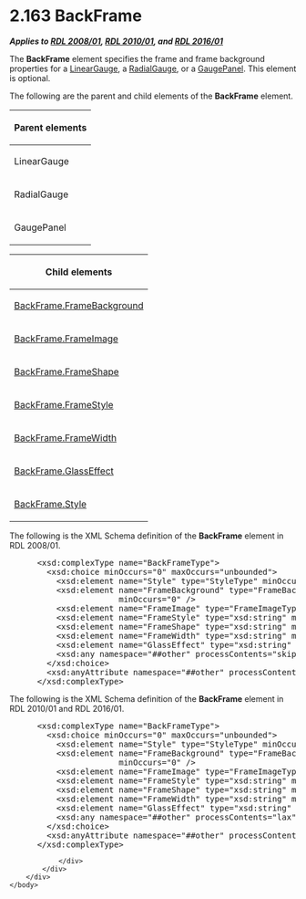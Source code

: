 <html dir="LTR" xmlns:mshelp="http://msdn.microsoft.com/mshelp" xmlns:ddue="http://ddue.schemas.microsoft.com/authoring/2003/5" xmlns:xlink="http://www.w3.org/1999/xlink" xmlns:tool="http://www.microsoft.com/tooltip">
    <head>
        <meta http-equiv="Content-Type" content="text/html; CHARSET=utf-8"></meta>
        <meta name="save" content="history"></meta>
        <title>2.163 BackFrame</title>
        <xml>
            <mshelp:toctitle title="2.163 BackFrame"></mshelp:toctitle>
            <mshelp:rltitle title="[MS-RDL]: BackFrame"></mshelp:rltitle>
            <mshelp:keyword index="A" term="ed20ba13-2b2e-422d-a581-b78f5ee14314"></mshelp:keyword>
            <mshelp:attr name="DCSext.ContentType" value="open specification"></mshelp:attr>
            <mshelp:attr name="AssetID" value="ed20ba13-2b2e-422d-a581-b78f5ee14314"></mshelp:attr>
            <mshelp:attr name="TopicType" value="kbRef"></mshelp:attr>
            <mshelp:attr name="DCSext.Title" value="[MS-RDL]: BackFrame" />
        </xml>
    </head>
    <body>
        <div id="header">
            <h1 class="heading">2.163 BackFrame</h1>
        </div>
        <div id="mainSection">
            <div id="mainBody">
                <div id="allHistory" class="saveHistory"></div>
                <div id="sectionSection0" class="section" name="collapseableSection">
                    

<p><b><i>Applies to </i></b><a href="1e855f94-4617-47e4-b89e-0856c6cb420f.html"><b><i>RDL 2008/01</i></b></a><b><i>,
</i></b><a href="3428e690-a348-4ec7-8a6a-8efb42d2cdee.html"><b><i>RDL 2010/01</i></b></a><b><i>,
and </i></b><a href="52ce3983-2bfc-4e72-9359-42aaf5fe4509.html"><b><i>RDL 2016/01</i></b></a></p>

<p>The <b>BackFrame</b> element specifies the frame and frame
background properties for a <a href="021b569b-07ae-462a-ac62-d3ab51f183f5.html">LinearGauge</a>,
a <a href="2e113607-ee33-4abd-9ae3-6607c10d3c8a.html">RadialGauge</a>, or a <a href="f01744d3-79fa-4f30-94bf-a1ffa6bde2ac.html">GaugePanel</a>. This element
is optional.</p>

<p>The following are the parent and child elements of the <b>BackFrame</b>
element.</p>

<table>
 <thead>
  <tr>
   <th>
   <p>Parent elements</p>
   </th>
  </tr>
 </thead>
 <tr>
  <td>
  <p>LinearGauge </p>
  </td>
 </tr>
 <tr>
  <td>
  <p>RadialGauge</p>
  </td>
 </tr>
 <tr>
  <td>
  <p>GaugePanel </p>
  </td>
 </tr>
</table>

<p> </p>

<table>
 <thead>
  <tr>
   <th>
   <p>Child elements</p>
   </th>
  </tr>
 </thead>
 <tr>
  <td>
  <p><a href="0ef16d7d-71c5-41da-ae38-24ea60bacc06.html">BackFrame.FrameBackground</a></p>
  </td>
 </tr>
 <tr>
  <td>
  <p><a href="12c6513f-d15c-4047-bb9a-34a97d2864ed.html">BackFrame.FrameImage</a></p>
  </td>
 </tr>
 <tr>
  <td>
  <p><a href="3277ef25-46c8-4e96-b6b2-f59d0bb091c5.html">BackFrame.FrameShape</a>
  </p>
  </td>
 </tr>
 <tr>
  <td>
  <p><a href="63b8a83f-e38b-4338-bafd-712bcf3a1855.html">BackFrame.FrameStyle</a>
  </p>
  </td>
 </tr>
 <tr>
  <td>
  <p><a href="be71ea4e-a42c-47ed-a488-3725944d95e7.html">BackFrame.FrameWidth</a>
  </p>
  </td>
 </tr>
 <tr>
  <td>
  <p><a href="ecf84906-a0b0-4806-9b3c-2fbb2c1a1d7e.html">BackFrame.GlassEffect</a>
  </p>
  </td>
 </tr>
 <tr>
  <td>
  <p><a href="b75ec7f5-1502-4a6f-a3bf-e078028ef77e.html">BackFrame.Style</a>
  </p>
  </td>
 </tr>
</table>

<p>The following is the XML Schema definition of the <b>BackFrame</b>
element in RDL 2008/01.</p>

<dl>
<dd>
<div><pre> &lt;xsd:complexType name=&quot;BackFrameType&quot;&gt;
   &lt;xsd:choice minOccurs=&quot;0&quot; maxOccurs=&quot;unbounded&quot;&gt;
     &lt;xsd:element name=&quot;Style&quot; type=&quot;StyleType&quot; minOccurs=&quot;0&quot; /&gt;
     &lt;xsd:element name=&quot;FrameBackground&quot; type=&quot;FrameBackgroundType&quot; 
                  minOccurs=&quot;0&quot; /&gt;
     &lt;xsd:element name=&quot;FrameImage&quot; type=&quot;FrameImageType&quot; minOccurs=&quot;0&quot; /&gt;
     &lt;xsd:element name=&quot;FrameStyle&quot; type=&quot;xsd:string&quot; minOccurs=&quot;0&quot; /&gt;
     &lt;xsd:element name=&quot;FrameShape&quot; type=&quot;xsd:string&quot; minOccurs=&quot;0&quot; /&gt;
     &lt;xsd:element name=&quot;FrameWidth&quot; type=&quot;xsd:string&quot; minOccurs=&quot;0&quot; /&gt;
     &lt;xsd:element name=&quot;GlassEffect&quot; type=&quot;xsd:string&quot; minOccurs=&quot;0&quot; /&gt;
     &lt;xsd:any namespace=&quot;##other&quot; processContents=&quot;skip&quot; /&gt;
   &lt;/xsd:choice&gt;
   &lt;xsd:anyAttribute namespace=&quot;##other&quot; processContents=&quot;skip&quot; /&gt;
 &lt;/xsd:complexType&gt;
</pre></div>
</dd></dl>

<p>The following is the XML Schema definition of the <b>BackFrame</b>
element in RDL 2010/01 and RDL 2016/01.</p>

<dl>
<dd>
<div><pre> &lt;xsd:complexType name=&quot;BackFrameType&quot;&gt;
   &lt;xsd:choice minOccurs=&quot;0&quot; maxOccurs=&quot;unbounded&quot;&gt;
     &lt;xsd:element name=&quot;Style&quot; type=&quot;StyleType&quot; minOccurs=&quot;0&quot; /&gt;
     &lt;xsd:element name=&quot;FrameBackground&quot; type=&quot;FrameBackgroundType&quot; 
                  minOccurs=&quot;0&quot; /&gt;
     &lt;xsd:element name=&quot;FrameImage&quot; type=&quot;FrameImageType&quot; minOccurs=&quot;0&quot; /&gt;
     &lt;xsd:element name=&quot;FrameStyle&quot; type=&quot;xsd:string&quot; minOccurs=&quot;0&quot; /&gt;
     &lt;xsd:element name=&quot;FrameShape&quot; type=&quot;xsd:string&quot; minOccurs=&quot;0&quot; /&gt;
     &lt;xsd:element name=&quot;FrameWidth&quot; type=&quot;xsd:string&quot; minOccurs=&quot;0&quot; /&gt;
     &lt;xsd:element name=&quot;GlassEffect&quot; type=&quot;xsd:string&quot; minOccurs=&quot;0&quot; /&gt;
     &lt;xsd:any namespace=&quot;##other&quot; processContents=&quot;lax&quot; /&gt;
   &lt;/xsd:choice&gt;
   &lt;xsd:anyAttribute namespace=&quot;##other&quot; processContents=&quot;lax&quot; /&gt;
 &lt;/xsd:complexType&gt;
</pre></div>
</dd></dl>


                </div>
            </div>
        </div>
    </body>
</html>